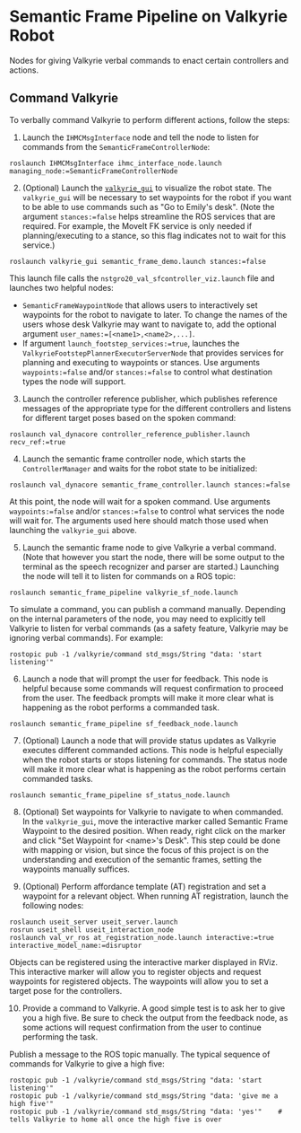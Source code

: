 # Semantic Frame Pipeline on Valkyrie Robot
Nodes for giving Valkyrie verbal commands to enact certain controllers and actions.



## Command Valkyrie
To verbally command Valkyrie to perform different actions, follow the steps:

1. Launch the `IHMCMsgInterface` node and tell the node to listen for commands from the `SemanticFrameControllerNode`:
```
roslaunch IHMCMsgInterface ihmc_interface_node.launch managing_node:=SemanticFrameControllerNode
```

2. (Optional) Launch the [`valkyrie_gui`](https://js-er-code.jsc.nasa.gov/vs/valkyrie_gui/-/tree/feature/semantic_frames) to visualize the robot state.  The `valkyrie_gui` will be necessary to set waypoints for the robot if you want to be able to use commands such as "Go to Emily's desk".  (Note the argument `stances:=false` helps streamline the ROS services that are required.  For example, the MoveIt FK service is only needed if planning/executing to a stance, so this flag indicates not to wait for this service.)
```
roslaunch valkyrie_gui semantic_frame_demo.launch stances:=false
```
This launch file calls the `nstgro20_val_sfcontroller_viz.launch` file and launches two helpful nodes:
- `SemanticFrameWaypointNode` that allows users to interactively set waypoints for the robot to navigate to later.  To change the names of the users whose desk Valkyrie may want to navigate to, add the optional argument `user_names:=[<name1>,<name2>,...]`.
- If argument `launch_footstep_services:=true`, launches the `ValkyrieFootstepPlannerExecutorServerNode` that provides services for planning and executing to waypoints or stances.  Use arguments `waypoints:=false` and/or `stances:=false` to control what destination types the node will support.

3. Launch the controller reference publisher, which publishes reference messages of the appropriate type for the different controllers and listens for different target poses based on the spoken command:
```
roslaunch val_dynacore controller_reference_publisher.launch recv_ref:=true
```

4. Launch the semantic frame controller node, which starts the `ControllerManager` and waits for the robot state to be initialized:
```
roslaunch val_dynacore semantic_frame_controller.launch stances:=false
```
At this point, the node will wait for a spoken command.  Use arguments `waypoints:=false` and/or `stances:=false` to control what services the node will wait for.  The arguments used here should match those used when launching the `valkyrie_gui` above.

5. Launch the semantic frame node to give Valkyrie a verbal command.  (Note that however you start the node, there will be some output to the terminal as the speech recognizer and parser are started.)  Launching the node will tell it to listen for commands on a ROS topic:
```
roslaunch semantic_frame_pipeline valkyrie_sf_node.launch
```

To simulate a command, you can publish a command manually.  Depending on the internal parameters of the node, you may need to explicitly tell Valkyrie to listen for verbal commands (as a safety feature, Valkyrie may be ignoring verbal commands).  For example:
```
rostopic pub -1 /valkyrie/command std_msgs/String "data: 'start listening'"
```

6. Launch a node that will prompt the user for feedback.  This node is helpful because some commands will request confirmation to proceed from the user.  The feedback prompts will make it more clear what is happening as the robot performs a commanded task.
```
roslaunch semantic_frame_pipeline sf_feedback_node.launch
```

7. (Optional) Launch a node that will provide status updates as Valkyrie executes different commanded actions.  This node is helpful especially when the robot starts or stops listening for commands.  The status node will make it more clear what is happening as the robot performs certain commanded tasks.
```
roslaunch semantic_frame_pipeline sf_status_node.launch
```

8. (Optional) Set waypoints for Valkyrie to navigate to when commanded.  In the `valkyrie_gui`, move the interactive marker called Semantic Frame Waypoint to the desired position.  When ready, right click on the marker and click "Set Waypoint for \<name\>'s Desk".  This step could be done with mapping or vision, but since the focus of this project is on the understanding and execution of the semantic frames, setting the waypoints manually suffices.

9. (Optional) Perform affordance template (AT) registration and set a waypoint for a relevant object.  When running AT registration, launch the following nodes:
```
roslaunch useit_server useit_server.launch
rosrun useit_shell useit_interaction_node
roslaunch val_vr_ros at_registration_node.launch interactive:=true interactive_model_name:=disruptor
```
Objects can be registered using the interactive marker displayed in RViz.  This interactive marker will allow you to register objects and request waypoints for registered objects.  The waypoints will allow you to set a target pose for the controllers.

10. Provide a command to Valkyrie.  A good simple test is to ask her to give you a high five.  Be sure to check the output from the feedback node, as some actions will request confirmation from the user to continue performing the task.

Publish a message to the ROS topic manually.  The typical sequence of commands for Valkyrie to give a high five:
```
rostopic pub -1 /valkyrie/command std_msgs/String "data: 'start listening'"
rostopic pub -1 /valkyrie/command std_msgs/String "data: 'give me a high five'"
rostopic pub -1 /valkyrie/command std_msgs/String "data: 'yes'"    # tells Valkyrie to home all once the high five is over
```
